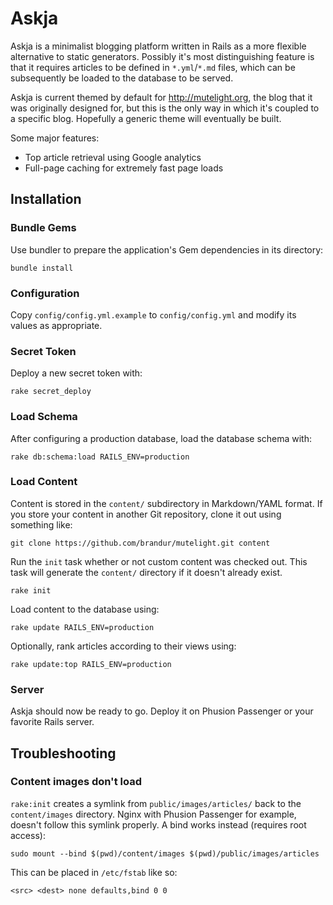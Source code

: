Askja
=====

Askja is a minimalist blogging platform written in Rails as a more flexible
alternative to static generators. Possibly it's most distinguishing feature is
that it requires articles to be defined in `*.yml`/`*.md` files, which can be
subsequently be loaded to the database to be served.

Askja is current themed by default for http://mutelight.org, the blog that it
was originally designed for, but this is the only way in which it's coupled to
a specific blog. Hopefully a generic theme will eventually be built.

Some major features:

* Top article retrieval using Google analytics
* Full-page caching for extremely fast page loads

Installation
------------

### Bundle Gems

Use bundler to prepare the application's Gem dependencies in its directory:

    bundle install

### Configuration

Copy `config/config.yml.example` to `config/config.yml` and modify its values as appropriate.

### Secret Token

Deploy a new secret token with:

    rake secret_deploy

### Load Schema

After configuring a production database, load the database schema with:

    rake db:schema:load RAILS_ENV=production

### Load Content

Content is stored in the `content/` subdirectory in Markdown/YAML format. If
you store your content in another Git repository, clone it out using something
like:

    git clone https://github.com/brandur/mutelight.git content

Run the `init` task whether or not custom content was checked out. This task
will generate the `content/` directory if it doesn't already exist.

    rake init

Load content to the database using:

    rake update RAILS_ENV=production

Optionally, rank articles according to their views using:

    rake update:top RAILS_ENV=production

### Server

Askja should now be ready to go. Deploy it on Phusion Passenger or your 
favorite Rails server.

Troubleshooting
---------------

### Content images don't load

`rake:init` creates a symlink from `public/images/articles/` back to the
`content/images` directory. Nginx with Phusion Passenger for example, doesn't
follow this symlink properly. A bind works instead (requires root access):

    sudo mount --bind $(pwd)/content/images $(pwd)/public/images/articles

This can be placed in `/etc/fstab` like so:

    <src> <dest> none defaults,bind 0 0
